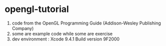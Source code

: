 # opengl-tutorial

1. code from the OpenGL Programming Guide (Addison-Wesley Publishing Company)
2. some are example code while some are exercise
3. dev environment : Xcode 9.4.1  Build version 9F2000
